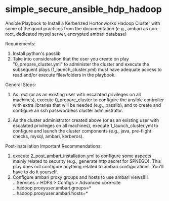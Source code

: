 # simple_secure_ansible_hdp_hadoop
Ansible Playbook to Install a Kerberized Hortonworks Hadoop Cluster with some of the good practices from the documentation (e.g., ambari as non-root, dedicated mysql server, encrypted ambari database)

Requirements:

1) Install python's passlib
2) Take into consideration that the user you create on play "0_prepare_cluster.yml" to administer the cluster and execute the subsequent plays (1_launch_cluster.yml) must have adequate access to read and/or execute files/folders in the playbook.

General Steps:

1. As root (or as an existing user with escalated privileges on all machines), execute 0_prepare_cluster to configure the ansible controller with extra libraries that will be needed (e.g., passlib), and to create and configure an ssh passwordless cluster administrator.

2. As the cluster administrator created above (or as an existing user with escalated privileges on all machines), execute 1_launch_cluster.yml to configure and launch the cluster components (e.g., java, pre-flight checks, mysql, ambari, kerberos).

Post-installation Important Recommendations:

1) execute 2_post_ambari_installation.yml to configure some aspects mainly related to security (e.g., generate http secret for SPNEGO). This play does not configure anything related to ambari configurations. You'll have to do it yourself.
2) Configure ambari proxy groups and hosts to use ambari views!!!!
...Services > HDFS > Configs > Advanced core-site
...hadoop.proxyuser.ambari.groups=*
...hadoop.proxyuser.ambari.hosts=*

